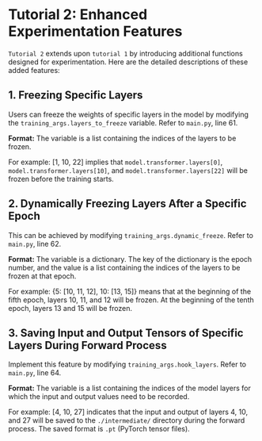 # Tutorial 2: Enhanced Experimentation Features

`Tutorial 2` extends upon `tutorial 1` by introducing additional functions designed for experimentation. 
Here are the detailed descriptions of these added features:

## 1. Freezing Specific Layers

Users can freeze the weights of specific layers in the model by modifying the `training_args.layers_to_freeze` variable. 
Refer to `main.py`, line 61.

**Format:** The variable is a list containing the indices of the layers to be frozen. 

For example: 
[1, 10, 22] implies that `model.transformer.layers[0]`, `model.transformer.layers[10]`, and `model.transformer.layers[22]` will be frozen before the training starts.

## 2. Dynamically Freezing Layers After a Specific Epoch

This can be achieved by modifying `training_args.dynamic_freeze`. 
Refer to `main.py`, line 62.

**Format:** The variable is a dictionary. The key of the dictionary is the epoch number, and the value is a list containing the indices of the layers to be frozen at that epoch.

For example:
{5: [10, 11, 12], 
10: [13, 15]} 
means that at the beginning of the fifth epoch, layers 10, 11, and 12 will be frozen. At the beginning of the tenth epoch, layers 13 and 15 will be frozen.

## 3. Saving Input and Output Tensors of Specific Layers During Forward Process

Implement this feature by modifying `training_args.hook_layers`. 
Refer to `main.py`, line 64.

**Format:** The variable is a list containing the indices of the model layers for which the input and output values need to be recorded.

For example:
[4, 10, 27] indicates that the input and output of layers 4, 10, and 27 will be saved to the `./intermediate/` directory during the forward process. The saved format is `.pt` (PyTorch tensor files).






